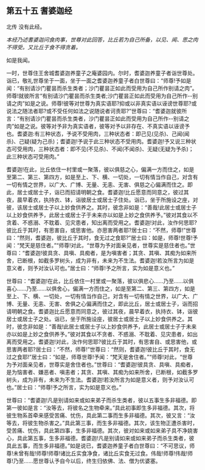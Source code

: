 ## 第五十五 耆婆迦经

北传 没有此经。

*本经乃述耆婆迦问食肉事，世尊对此回答，比丘若为自己所备，以见、闻、思之肉不得受。又比丘于食不得贪着。*

如是我闻。

一时，世尊住王舍城耆婆迦养童子之庵婆园内。尔时，耆婆迦养童子者诣世尊处。诣已，敬礼世尊坐于一面，坐于一面之耆婆迦养童子者白世尊曰：“师尊!予如是闻：“有别请沙门瞿昙而杀生类者；沙门瞿昙正如此而受用为自己所作别请之肉”。师尊!就彼所言“有别请沙门瞿昙而杀生类者;沙门瞿昙正如此而受用为自己所作--别请之肉”如是之说。师尊!彼等对世尊为真实语耶?抑或以非真实语以诬谤世尊耶?或说法之随法者耶?或不受任何如法之说随说者诃责耶?”世尊曰：“耆婆迦就彼所言：“有别请沙门瞿昙而杀生类者，沙门瞿昙正如此而受用为自己所作--别请之肉”如是之说。彼等对予非为真实语者，彼等对予以非存在、不真实语以诬谤予也。耆婆迦:有三种状态，予说不受用肉，三种状态者：即己见(见杀)、己闻(闻杀)、己疑(疑为己杀)；耆婆迦!予说于此三种状态不受用肉。耆婆迦!予又说三种状态可受用肉，三种状态者：即不见(不见杀)、不闻(不闻杀)、无疑(无疑为予杀)；此三种状态可受用肉。”

耆婆迦!在此，比丘依住一村里或一聚落，彼以俱慈之心，偏满一方而住之，如是至第二、第三、第四方，如是至上、下、横、一切处，一切有情当作自己，对含有一切有情之世界，以广大、广博、无量、无恚、无害、俱慈之心偏满而住之。即此，居士或居士子，诣已而招请明朝之食。耆婆迦!比丘愿意而同意之，彼过其夜，晨早着衣，执持衣、钵，诣彼居士或居士子住处。诣已，坐于所施设之座，对彼，该居士或居士子以上妙食供养之。其时，彼念非如是：“善哉!此居士或居士子以上妙食供养予，此居士或居士子于未来亦以如是上妙之食供养予。”彼对其食以不贪着、不惑溺、不耽着、见灾患者，知出离而受用之。耆婆迦!对此，汝作何思耶?彼比丘于其时，有思害自，或思害他。亦思害两者耶?居士曰：“不然，师尊!”世尊曰：“然则，耆婆迦，彼比丘于其时，食无过之食耶?”居士曰：如是，师尊!世尊!予闻：“梵天是慈住者。”“师尊!对此，“世尊为予对面亲见者，世尊实是慈住者也。”世尊曰：“耆婆迦!彼具贪、具嗔、具痴者，是为嗔害者；其贪、其嗔、其痴为如来所舍，已断根，如截多罗树头，成为非有，未来为不生法。耆婆迦!若汝所言为如是意义者，则予对汝认可也。”居士曰：“师尊!予之所言，实为如是意义也。”

世尊曰：“耆婆迦!在此，比丘依住一村里或一聚落，彼以俱悲心……乃至……以俱喜心……乃至……以俱舍心，偏满一方而住之，如是至第二、第三、第四方，如是至上、下、横、一切处，一切有情当作自己，对含有一切有情之世界，以广大、广博、无量、无恚、无害、舍俱之心偏满而住之，即此比丘，居士或居士子，诣而招请明朝之食。耆婆迦比丘愿意而同意之，彼过其夜，晨早着衣，执持衣、钵，诣彼居士或居士子之处。诣已，坐于所施设座，彼居士或居士子以上妙食供养之。其时，彼念非如是：“善哉!此居士或居士子以上妙食供养予，此居士或居士子于未来亦以如是上妙之食供养予。”彼对其食以不贪者、不惑溺、不耽着、见灾患者，如出离而受用之。耆婆迦!对此，汝作何思耶?彼比丘于其时，有思害自、或思害他，或思害两者耶?居士曰：“不然，师尊!”世尊曰：“然则，耆婆迦!彼比丘于其时，食无过之食耶!”居士曰：“如是，师尊世尊!予闻：“梵天是舍住者。”“师尊!对此，“世尊为予对面亲见者，世尊实是舍住者也。”世尊曰：“耆婆迦!彼具贪、具嗔、具痴者，是为恼害者、嫌恶者、嗔恚者；其贪、其嗔、其痴为如来所舍，已断根，如截多罗树头，成为非有，未来为不生法。耆婆迦!若汝所言为如是意义者，则予对汝认可也。”居士曰：“师尊!予之所言，实为如是意义也。”

世尊曰：“耆婆迦!凡是别请如来或如来弟子而杀生类者，彼以五事生多非福德。即第一彼如是言：“汝等去，将彼名之生物牵来。”具此初事即生多非福德。其次，将彼生物系首牵来感受苦痛、忧伤，具此第二事而生多非福德。其次，彼又言：“汝等去，将彼生物杀害之。”具此第三事，而生多非福德。其次，该生物正遭杀害时，受苦痛、忧伤，具此第四事，生多非福德。其次，彼对如来或如来弟子具不净娆害心，具此第五事，生多非福德。耆婆迦!凡是别请如来或如来弟子而杀生类者，彼具此五事，而生多非福德。”如是说已，耆婆迦养童子者白世尊曰：“不可思议，师尊!未曾有哉!师尊!师尊!诸比丘实食净食，诸比丘实食无过食。伟哉!师尊!伟哉!师尊!乃至……愿世尊认予自今以后，终生归依佛、法、僧为优婆塞。
